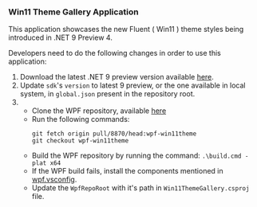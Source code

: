 ### Win11 Theme Gallery Application

This application showcases the new Fluent ( Win11 ) theme styles being introduced in .NET 9 Preview 4.

Developers need to do the following changes in order to use this application:
1. Download the latest .NET 9 preview version available [here](https://github.com/dotnet/installer?tab=readme-ov-file#table).
2. Update `sdk`'s `version` to latest 9 preview, or the one available in local system, in `global.json` present in the repository root.
3. 
    -  Clone the WPF repository, available [here](https://github.com/dotnet/wpf/)
    - Run the following commands: 
        ```
        git fetch origin pull/8870/head:wpf-win11theme
        git checkout wpf-win11theme
        ```
    - Build the WPF repository by running the command: `.\build.cmd -plat x64`
    - If the WPF build fails, install the components mentioned in [wpf.vsconfig](https://github.com/dotnet/wpf/blob/main/Documentation/wpf.vsconfig).
    - Update the `WpfRepoRoot` with it's path in `Win11ThemeGallery.csproj` file.
